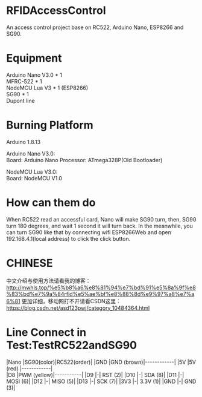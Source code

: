 # RFIDAccessControl
An access control project base on RC522, Arduino Nano, ESP8266 and SG90.

# Equipment
Arduino Nano V3.0 * 1  
MFRC-522 * 1  
NodeMCU Lua V3 * 1 (ESP8266)  
SG90 * 1  
Dupont line  

# Burning Platform
Arduino 1.8.13

Arduino Nano V3.0:  
Board: Arduino Nano    Processor: ATmega328P(Old Bootloader)

NodeMCU Lua V3.0:  
Board: NodeMCU V1.0

# How can them do
When RC522 read an accessful card, Nano will make SG90 turn, then, SG90 turn 180 degrees, and wait 1 second it will turn back.
In the meanwhile, you can turn SG90 like that by connecting wifi ESP8266Web and open 192.168.4.1(local address) to click the click button.

# CHINESE
中文介绍与使用方法请看我的博客：http://mwhls.top/%e5%b8%a6%e8%81%94%e7%bd%91%e5%8a%9f%e8%83%bd%e7%9a%84rfid%e5%ae%bf%e8%88%8d%e9%97%a8%e7%a6%81
更加详细，移动网打不开请看CSDN这里：https://blog.csdn.net/asd123pwj/category_10484364.html

# Line Connect in Test:TestRC522andSG90
|Nano	|SG90(color)|RC522(order)|
|GND	|GND (brown)|------------|
|5V	  |5V (red)   |------------|	
|D8	  |PWM (yellow)|-----------|
|D9		|-| RST (2)|
|D10	|-| SDA (8)|
|D11	|-| MOSI (6)|
|D12	|-| MISO (5)|
|D13	|-| SCK (7)|
|3V3	|-| 3.3V (1)|
|GND	|-| GND (3)|

